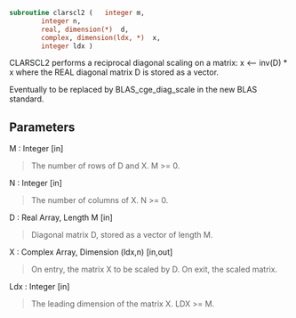 ```fortran
subroutine clarscl2	(	integer	m,
		integer	n,
		real, dimension(*)	d,
		complex, dimension(ldx, *)	x,
		integer	ldx )
```

 CLARSCL2 performs a reciprocal diagonal scaling on a matrix:
   x <-- inv(D) * x
 where the REAL diagonal matrix D is stored as a vector.

 Eventually to be replaced by BLAS_cge_diag_scale in the new BLAS
 standard.

## Parameters
M : Integer [in]
> The number of rows of D and X. M >= 0.

N : Integer [in]
> The number of columns of X. N >= 0.

D : Real Array, Length M [in]
> Diagonal matrix D, stored as a vector of length M.

X : Complex Array, Dimension (ldx,n) [in,out]
> On entry, the matrix X to be scaled by D.
> On exit, the scaled matrix.

Ldx : Integer [in]
> The leading dimension of the matrix X. LDX >= M.

